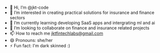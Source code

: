 - 👋 Hi, I’m @jkt-code
- 👀 I’m interested in creating practical solutions for insurance and finance sectors
- 🌱 I’m currently learning developing SaaS apps and intergrating ml and ai
- 💞️ I’m looking to collaborate on finance and insurance related projects
- 📫 How to reach me jktfintechlabs@gmail.com
- 😄 Pronouns: she/her
- ⚡ Fun fact: I'm dark skinned :)

<!---
jkt-code/jkt-code is a ✨ special ✨ repository because its `README.md` (this file) appears on your GitHub profile.
You can click the Preview link to take a look at your changes.
--->

